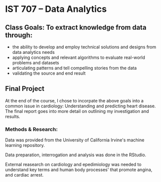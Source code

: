 # IST 707 – Data Analytics

## Class Goals: To extract knowledge from data through:
- the ability to develop and employ technical solutions and designs from data analytics needs
- applying concepts and relevant algorithms to evaluate real-world problems and datasets
- articulating patterns and tell compelling stories from the data
- validating the source and end result

## Final Project

At the end of the course, I chose to incorpate the above goals into a common issue in cardiology: Understanding and predicting heart disease. The final report goes into more detail on outlining my investigation and results.

### Methods & Research:

Data was provided from the University of California Irvine's machine learning repository. 

Data preparation, interrogation and analysis was done in the RStudio.

External reasearch on cardiology and epedimiology was needed to understand key terms and human body processes' that promote angina, and cardiac arrest.

